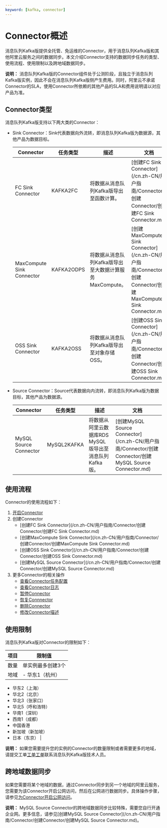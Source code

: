 ```yaml
---
keyword: [kafka, connector]
---
```


# Connector概述

消息队列Kafka版提供全托管、免运维的Connector，用于消息队列Kafka版和其他阿里云服务之间的数据同步。本文介绍Connector支持的数据同步任务的类型、使用流程、使用限制以及跨地域数据同步。

**说明：** 消息队列Kafka版的Connector组件处于公测阶段，且独立于消息队列Kafka版实例，因此不会在消息队列Kafka版侧产生费用。同时，阿里云不承诺Connector的SLA，使用Connector所依赖的其他产品的SLA和费用说明请以对应产品为准。

## Connector类型

消息队列Kafka版支持以下两大类的Connector：

-   Sink Connector：Sink代表数据向外流转，即消息队列Kafka版为数据源，其他产品为数据目标。

    |Connector|任务类型|描述|文档|
    |---------|----|--|--|
    |FC Sink Connector|KAFKA2FC|将数据从消息队列Kafka版导出至函数计算。|[创建FC Sink Connector](/cn.zh-CN/用户指南/Connector/创建Connector/创建FC Sink Connector.md)|
    |MaxCompute Sink Connector|KAFKA2ODPS|将数据从消息队列Kafka版导出至大数据计算服务MaxCompute。|[创建MaxCompute Sink Connector](/cn.zh-CN/用户指南/Connector/创建Connector/创建MaxCompute Sink Connector.md)|
    |OSS Sink Connector|KAFKA2OSS|将数据从消息队列Kafka版导出至对象存储OSS。|[创建OSS Sink Connector](/cn.zh-CN/用户指南/Connector/创建Connector/创建OSS Sink Connector.md)|

-   Source Connector：Source代表数据向内流转，即消息队列Kafka版为数据目标，其他产品为数据源。

    |Connector|任务类型|描述|文档|
    |---------|----|--|--|
    |MySQL Source Connector|MySQL2KAFKA|将数据从阿里云数据库RDS MySQL版导出至消息队列Kafka版。|[创建MySQL Source Connector](/cn.zh-CN/用户指南/Connector/创建Connector/创建MySQL Source Connector.md)|


## 使用流程

Connector的使用流程如下：

1.  [开启Connector](/cn.zh-CN/用户指南/Connector/开启Connector.md)
2.  创建Connector
    -   [创建FC Sink Connector](/cn.zh-CN/用户指南/Connector/创建Connector/创建FC Sink Connector.md)
    -   [创建MaxCompute Sink Connector](/cn.zh-CN/用户指南/Connector/创建Connector/创建MaxCompute Sink Connector.md)
    -   [创建OSS Sink Connector](/cn.zh-CN/用户指南/Connector/创建Connector/创建OSS Sink Connector.md)
    -   [创建MySQL Source Connector](/cn.zh-CN/用户指南/Connector/创建Connector/创建MySQL Source Connector.md)
3.  更多Connector的相关操作
    -   [查看Connector任务配置](/cn.zh-CN/用户指南/Connector/查看Connector任务配置.md)
    -   [查看Connector日志](/cn.zh-CN/用户指南/Connector/查看Connector日志.md)
    -   [暂停Connector](/cn.zh-CN/用户指南/Connector/暂停Connector.md)
    -   [恢复Connnector](/cn.zh-CN/用户指南/Connector/恢复Connnector.md)
    -   [删除Connector](/cn.zh-CN/用户指南/Connector/删除Connector.md)
    -   [修改Connector描述](/cn.zh-CN/用户指南/Connector/修改Connector描述.md)

## 使用限制

消息队列Kafka版对Connector的限制如下：

|项目|限制值|
|--|---|
|数量|单实例最多创建3个|
|地域|-   华东1（杭州）
-   华东2（上海）
-   华北2（北京）
-   华北3（张家口）
-   华北5（呼和浩特）
-   华南1（深圳）
-   西南1（成都）
-   中国香港
-   新加坡（新加坡）
-   日本（东京） |

**说明：** 如果您需要提升您的实例的Connector的数量限制或者需要更多的地域，请提交工单[工单](https://selfservice.console.aliyun.com/ticket/category/alikafka)[工单](https://workorder-intl.console.aliyun.com/#/ticket/add/?productId=1352)联系消息队列Kafka版技术人员。

## 跨地域数据同步

如果您需要将某个地域的数据，通过Connector同步到另一个地域的阿里云服务，您需要为该Connector开启公网访问，然后在公网进行数据同步。具体操作步骤，请参见[为Connector开启公网访问](/cn.zh-CN/用户指南/Connector/为Connector开启公网访问.md)。

**说明：** MySQL Source Connector的跨地域数据同步比较特殊，需要您自行开通企业网。更多信息，请参见[创建MySQL Source Connector](/cn.zh-CN/用户指南/Connector/创建Connector/创建MySQL Source Connector.md)。

